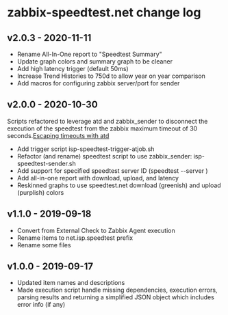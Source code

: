 # zabbix-speedtest.net change log

## v2.0.3 - 2020-11-11
* Rename All-In-One report to "Speedtest Summary"
 * Update graph colors and summary graph to be cleaner
* Add high latency trigger (default 50ms)
* Increase Trend Histories to 750d to allow year on year comparison
* Add macros for configuring zabbix server/port for sender


## v2.0.0 - 2020-10-30
Scripts refactored to leverage atd and zabbix_sender to disconnect the execution of the speedtest from the zabbix maximum timeout of 30 seconds.[Escaping timeouts with atd](https://zabbix.org/wiki/Escaping_timeouts_with_atd)
* Add trigger script isp-speedtest-trigger-atjob.sh
* Refactor (and rename) speedtest script to use zabbix_sender: isp-speedtest-sender.sh
* Add support for specified speedtest server ID (speedtest --server <ID>)
* Add all-in-one report with download, upload, and latency
* Reskinned graphs to use speedtest.net download (greenish) and upload (purplish) colors


## v1.1.0 - 2019-09-18
* Convert from External Check to Zabbix Agent execution
* Rename items to net.isp.speedtest prefix
* Rename some files

## v1.0.0 - 2019-09-17
* Updated item names and descriptions
* Made execution script handle missing dependencies, execution errors, parsing results and returning a simplified JSON object which includes error info (if any)

